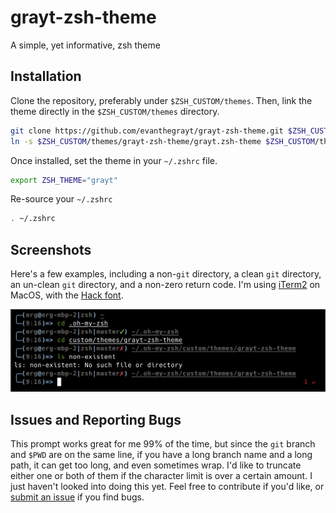 # grayt-zsh-theme
A simple, yet informative, zsh theme

## Installation
Clone the repository, preferably under `$ZSH_CUSTOM/themes`. Then, link the
theme directly in the `$ZSH_CUSTOM/themes` directory.
```sh
git clone https://github.com/evanthegrayt/grayt-zsh-theme.git $ZSH_CUSTOM/themes
ln -s $ZSH_CUSTOM/themes/grayt-zsh-theme/grayt.zsh-theme $ZSH_CUSTOM/themes
```
Once installed, set the theme in your `~/.zshrc` file.
```sh
export ZSH_THEME="grayt"
```
Re-source your `~/.zshrc`
```sh
. ~/.zshrc
```

## Screenshots
Here's a few examples, including a non-`git` directory, a clean `git` directory,
an un-clean `git` directory, and a non-zero return code.
I'm using [iTerm2](https://www.iterm2.com/) on MacOS, with
the [Hack font](https://sourcefoundry.org/hack/).

![](resource/grayt-zsh-theme.jpg)

## Issues and Reporting Bugs
This prompt works great for me 99% of the time, but since the `git` branch and
`$PWD` are on the same line, if you have a long branch name and a long path, it
can get too long, and even sometimes wrap. I'd like to truncate either one or
both of them if the character limit is over a certain amount. I just haven't
looked into doing this yet. Feel free to contribute if you'd like, or [submit an
issue](https://github.com/evanthegrayt/grayt-zsh-theme/issues/new) if you find
bugs.

